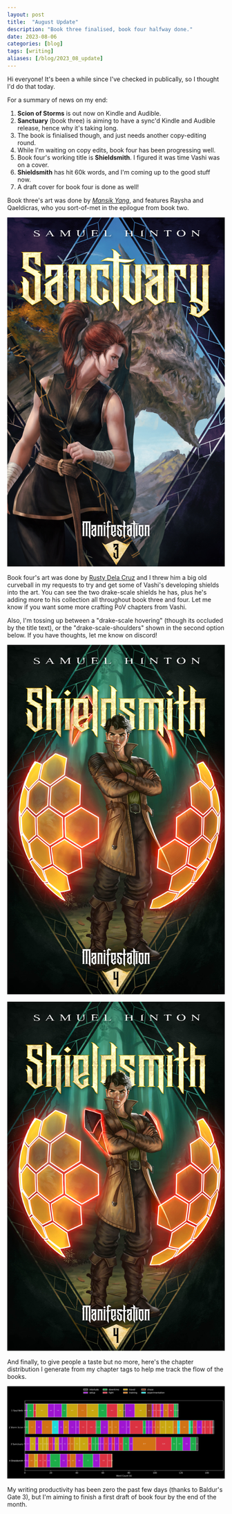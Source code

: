 ```yaml
---
layout: post
title:  "August Update"
description: "Book three finalised, book four halfway done."
date: 2023-08-06
categories: [blog]
tags: [writing]
aliases: [/blog/2023_08_update]
---
```


Hi everyone! It's been a while since I've checked in publically, so I thought I'd do that today.

For a summary of news on my end:

1. **Scion of Storms** is out now on Kindle and Audible.
2. **Sanctuary** (book three) is aiming to have a sync'd Kindle and Audible release, hence why it's taking long.
3. The book is finialised though, and just needs another copy-editing round.
4. While I'm waiting on copy edits, book four has been progressing well.
5. Book four's working title is **Shieldsmith**. I figured it was time Vashi was on a cover.
6. **Shieldsmith** has hit 60k words, and I'm coming up to the good stuff now.
7. A draft cover for book four is done as well!


Book three's art was done by [*Mansik Yang*](https://www.artstation.com/yam8417), and features Raysha and Qaeldicras, who you sort-of-met in the epilogue from book two.

![](3_Sanctuary.jpg)

Book four's art was done by [Rusty Dela Cruz](https://www.artstation.com/rustee) and I threw him a big old curveball in my requests to try and get some of Vashi's developing shields into the art. You can see the two drake-scale shields he has, plus he's adding more to his collection all throughout book three and four. Let me know if you want some more crafting PoV chapters from Vashi.

Also, I'm tossing up between a "drake-scale hovering" (though its occluded by the title text), or the "drake-scale-shoulders" shown in the second option below. If you have thoughts, let me know on discord!

![](4_maybe_3.jpg)


![](4_maybe_4.jpg)

And finally, to give people a taste but no more, here's the chapter distribution I generate from my chapter tags to help me track the flow of the books.

![](chapters.png?class="img-large")

My writing productivity has been zero the past few days (thanks to Baldur's Gate 3), but I'm aiming to finish a first draft of book four by the end of the month.
